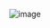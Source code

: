 ![image](https://user-images.githubusercontent.com/64086283/161261854-2cab914f-d468-4bf8-a639-ced72433e3e0.png)

